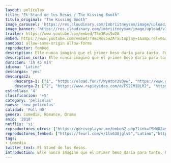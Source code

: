 ```yaml
---
layout: peliculas
title: "El Stand de los Besos / The Kissing Booth"
titulo_original: "The Kissing Booth"
image_carousel: 'https://res.cloudinary.com/imbriitneysam/image/upload/v1542771148/stand-poster-min.jpg'
image_banner: 'https://res.cloudinary.com/imbriitneysam/image/upload/v1542771149/stand-banner-min.jpg'
trailer: https://www.youtube.com/embed/T4e3Ros5w2A
embed: https://www.youtube.com/embed/T4e3Ros5w2A?autoplay=1&amp;rel=0&amp;hd=1&border=0&wmode=opaque&enablejsapi=1&modestbranding=1&controls=1&showinfo=0
sandbox: allow-same-origin allow-forms
reproductor: fembed
description: Elle nunca imaginó que el primer beso daría para tanto. Pero, a pesar de que ha conseguido salir con el chico más guapo del instituto, está a punto de perder a su mejor amigo de toda la vida.
description_corta: Elle nunca imaginó que el primer beso daría para tanto. Pero, a pesar de que ha conseguido salir con el chico más guapo del instituto, está a punto de perder a su mejor amigo de toda la vida.
duracion: '1h 45 min'
idioma: 'Latino'
descargas: 'yes'
descargas2:
    descarga-1: ["1", "https://oload.fun/f/WyHtoY2VDyw", "https://www.google.com/s2/favicons?domain=openload.co","OpenLoad","https://res.cloudinary.com/imbriitneysam/image/upload/v1541473684/mexico.png", "Latino", "Full HD"]
    descarga-2: ["2", "https://www.rapidvideo.com/d/FS2EM1BLR2", "https://www.google.com/s2/favicons?domain=www.rapidvideo.com","RapidVideo","https://res.cloudinary.com/imbriitneysam/image/upload/v1541473684/mexico.png", "Latino", "Full HD"]
estrellas: '4'
clasificacion: '+5'
category: 'peliculas'
nuevo: 'new_peliculas'
calidad: 'Full HD'
genero: Comedia, Romance, Drama
anio: '2018'
netflix: 'si'
reproductores_otros: ["https://gdriveplayer.me/embed2.php?link=f9NWD2asU1LpIpBLaHIhKAk5GiUjyxyPPmNMDiilU15yPdqNFE%252B2dnAyX2lmQ0PVOQ%252FeG%252BkBl%252FWlLqrmJccLwldSY%252Fj7EXPx%252BnHZ7PM3PJoTTeaoxLZDu1rQ%252FLZSHYp3M9ZYX3Q%252FWy9UaolChbTePsJ6Ut9QLpZP9LlzAHeH%252B1YJnEpkDRJk1HUVgLnLfPrjXggMhYi4UIRlMoaGT40omK","Latino","https://gdriveplayer.me/embed2.php?link=%252B6rgxognLcv5H4QUPeDIIgiZzkb38mQYzhxMvJ5NWeLEzcO%252F8w4Cy8Va6io1mvaSL1oBQv2KTIebjUdZf9JkRILLb6Ms20PWaKf%252F2sl%252BWPTlyZ5lgN1hF6s6ZFkg5Bo9Romgc0UGGUUu2cl48vfqS%252Fp3wJJIHy%252F91DvtM4jrk%252Fdx1mW53t6p80K8q2Bz5It9oS0fmB%252B4Lc4SEcWk4E7MXl","Latino","https://www.zembed.to/public/dist/asteroid.html?id=f2e2744679df1e5f3f882a11a4f56224&title=The%20Kissing%20Booth","Latino","https://movcloud.net/embed/ed-VQEW8qDDd","Latino"]
reproductores_fembed: ["https://feurl.com/v/1lv638jglv5","Latino","https://feurl.com/v/4lo0-yznxoq","Latino","https://feurl.com/v/80oeek737oj","Latino"]
tags:
- Comedia
twitter_text: El Stand de los Besos.
introduction: Elle nunca imaginó que el primer beso daría para tanto. Pero, a pesar de que ha conseguido salir con el chico más guapo del instituto, está a punto de perder a su mejor amigo de toda la vida.
---
```



 







